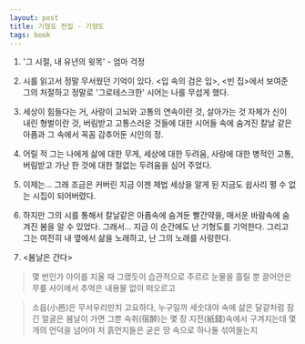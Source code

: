 ```yaml
---
layout: post
title: 기형도 전집 - 기형도
tags: book
---
```


1. '그 시절, 내 유년의 윗목' - 엄마 걱정

2. 시를 읽고서 정말 무서웠던 기억이 있다. <입 속의 검은 입>, <빈 집>에서 보여준 그의 처절하고 정말로 '그로테스크한' 시어는 나를 무섭게 했다.

3. 세상이 힘들다는 거, 사랑이 고뇌와 고통의 연속이란 것, 살아가는 것 자체가 신이 내린 형벌이란 것, 버림받고 고통스러운 것들에 대한 시어들 속에 숨겨진 칼날 같은 아픔과 그 속에서 꼭꼼 감추어둔 시인의 정.

4. 어릴 적 그는 나에게 삶에 대한 무게, 세상에 대한 두려움, 사랑에 대한 병적인 고통, 버림받고 가난 한 것에 대한 철없는 두려움을 심어 주었다.

5. 이제는... 그래 조금은 커버린 지금 이젠 제법 세상을 알게 된 지금도 쉽사리 펼 수 없는 시집이 되어버렸다.

6. 하지만 그의 시를 통해서 칼날같은 아픔속에 숨겨둔 빨간약을, 매서운 바람속에 숨겨진 봄을 알 수 있었다. 그래서... 지금 이 순간에도 난 기형도를 기억한다. 그리고 그는 여전히 내 옆에서 삶을 노래하고, 난 그의 노래를 사랑한다.

7. <봄날은 간다>

> 몇 번인가 아이를 지울 때 그랬듯이
습관적으로 주르르 눈물을 흘릴 뿐
끌어안은 무릎 사이에서
추억은 내용물 없이 떠오르고

> 소읍(小邑)은 무서우리만치 고요하다, 누구일까
세숫대야 속에 삶은 달걀처럼 잠긴 얼굴은
봄날이 가면 그뿐
숙취(宿醉)는 몇 장 지전(紙錢)속에서 구겨지는데
몇 개의 언덕을 넘어야 저 흙먼지들은
굳은 땅 속으로 하나둘 섞여들는지


